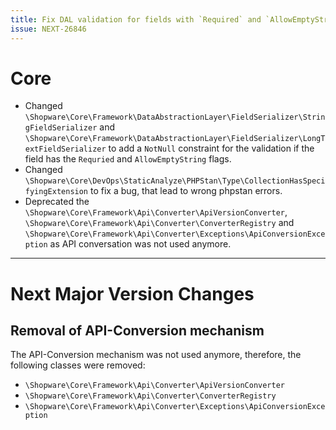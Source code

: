 ```yaml
---
title: Fix DAL validation for fields with `Required` and `AllowEmptyString` flags
issue: NEXT-26846
---
```

# Core
* Changed `\Shopware\Core\Framework\DataAbstractionLayer\FieldSerializer\StringFieldSerializer` and `\Shopware\Core\Framework\DataAbstractionLayer\FieldSerializer\LongTextFieldSerializer` to add a `NotNull` constraint for the validation if the field has the `Requried` and `AllowEmptyString` flags.
* Changed `\Shopware\Core\DevOps\StaticAnalyze\PHPStan\Type\CollectionHasSpecifyingExtension` to fix a bug, that lead to wrong phpstan errors.
* Deprecated the `\Shopware\Core\Framework\Api\Converter\ApiVersionConverter`, `\Shopware\Core\Framework\Api\Converter\ConverterRegistry` and `\Shopware\Core\Framework\Api\Converter\Exceptions\ApiConversionException` as API conversation was not used anymore.
___
# Next Major Version Changes
## Removal of API-Conversion mechanism

The API-Conversion mechanism was not used anymore, therefore, the following classes were removed:
* `\Shopware\Core\Framework\Api\Converter\ApiVersionConverter`
* `\Shopware\Core\Framework\Api\Converter\ConverterRegistry`
* `\Shopware\Core\Framework\Api\Converter\Exceptions\ApiConversionException`
